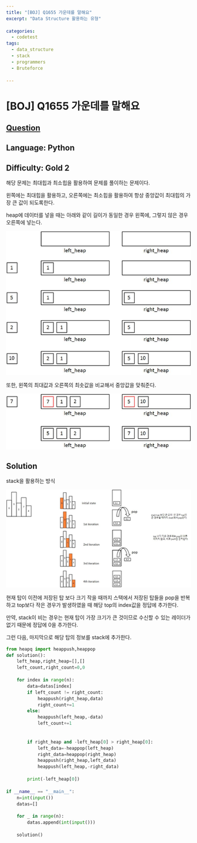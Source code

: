 ```yaml
---
title: "[BOJ] Q1655 가운데를 말해요"
excerpt: "Data Structure 활용하는 유형"

categories:
  - codetest
tags:
  - data_structure
  - stack
  - programmers
  - Bruteforce

---
```

# [BOJ] Q1655 가운데를 말해요
## [Question](https://www.acmicpc.net/problem/1655)
## Language: Python
## Difficulty: Gold 2

해당 문제는 최대힙과 최소힙을 활용하여 문제를 풀이하는 문제이다.

왼쪽에는 최대힙을 활용하고, 오른쪽에는 최소힙을 활용하여 항상 중앙값이 최대힙의 가장 큰 값이 되도록한다.

heap에 데이터를 넣을 때는 아래와 같이 길이가 동일한 경우 왼쪽에, 그렇지 않은 경우 오른쪽에 넣는다.

![heap_insertion](/assets/images/algorithm/q1655.jpg)

또한, 왼쪽의 최대값과 오른쪽의 최솟값을 비교해서 중앙값을 맞춰준다.

![heap_exchange](/assets/images/algorithm/q1655_1.jpg)

## Solution

stack을 활용하는 방식

![2493_stack](/assets/images/algorithm/2493_stack.jpg)

현재 탑이 이전에 저장된 탑 보다 크기 작을 때까지 스택에서 저장된 탑들을 pop을 반복하고 top보다 작은 경우가 발생하였을 때 해당 top의 index값을 정답에 추가한다.

만약, stack이 비는 경우는 현재 탑이 가장 크기가 큰 것이므로 수신할 수 있는 레이더가 없기 때문에 정답에 0을 추가한다. 

그런 다음, 마지막으로 해당 탑의 정보를 stack에 추가한다.

```python           
from heapq import heappush,heappop
def solution():
    left_heap,right_heap=[],[]
    left_count,right_count=0,0

    for index in range(n):
        data=datas[index]
        if left_count != right_count:
            heappush(right_heap,data)
            right_count+=1
        else:
            heappush(left_heap,-data)
            left_count+=1

        
        if right_heap and -left_heap[0] > right_heap[0]:
            left_data=-heappop(left_heap)
            right_data=heappop(right_heap)
            heappush(right_heap,left_data)
            heappush(left_heap,-right_data)
        
        print(-left_heap[0])   

if __name__ == "__main__":
    n=int(input())
    datas=[]

    for _ in range(n):
        datas.append(int(input()))
    
    solution()
```
